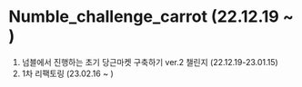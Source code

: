 # Numble_challenge_carrot (22.12.19 ~ )

1. 넘블에서 진행하는 초기 당근마켓 구축하기 ver.2 챌린지 (22.12.19-23.01.15)
2. 1차 리팩토링 (23.02.16 ~ )
